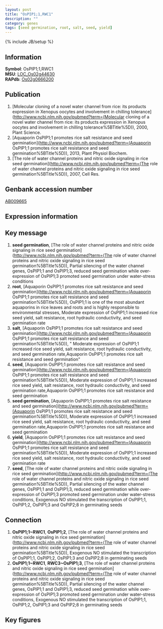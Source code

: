 ```yaml
---
layout: post
title: "OsPIP1;1,RWC1"
description: ""
category: genes
tags: [seed germination, root, salt, seed, yield]
---
```

{% include JB/setup %}

## Information
__Symbol__: OsPIP1;1,RWC1  
__MSU__: [LOC_Os02g44630](http://rice.plantbiology.msu.edu/cgi-bin/ORF_infopage.cgi?orf=LOC_Os02g44630)  
__RAPdb__: [Os02g0666200](http://rapdb.dna.affrc.go.jp/viewer/gbrowse_details/irgsp1?name=Os02g0666200)  

## Publication
1. [Molecular cloning of a novel water channel from rice: its products expression in Xenopus oocytes and involvement in chilling tolerance](http://www.ncbi.nlm.nih.gov/pubmed?term=(Molecular cloning of a novel water channel from rice: its products expression in Xenopus oocytes and involvement in chilling tolerance%5BTitle%5D)), 2000, Plant Science.
2. [Aquaporin OsPIP1;1 promotes rice salt resistance and seed germination](http://www.ncbi.nlm.nih.gov/pubmed?term=(Aquaporin OsPIP1;1 promotes rice salt resistance and seed germination%5BTitle%5D)), 2013, Plant Physiol Biochem.
3. [The role of water channel proteins and nitric oxide signaling in rice seed germination](http://www.ncbi.nlm.nih.gov/pubmed?term=(The role of water channel proteins and nitric oxide signaling in rice seed germination%5BTitle%5D)), 2007, Cell Res.

## Genbank accession number
[AB009665](http://www.ncbi.nlm.nih.gov/nuccore/AB009665)

## Expression information

## Key message
1. __seed germination__, [The role of water channel proteins and nitric oxide signaling in rice seed germination](http://www.ncbi.nlm.nih.gov/pubmed?term=(The role of water channel proteins and nitric oxide signaling in rice seed germination%5BTitle%5D)),  Partial silencing of the water channel genes, OsPIP1;1 and OsPIP1;3, reduced seed germination while over-expression of OsPIP1;3 promoted seed germination under water-stress conditions
2. __root__, [Aquaporin OsPIP1;1 promotes rice salt resistance and seed germination](http://www.ncbi.nlm.nih.gov/pubmed?term=(Aquaporin OsPIP1;1 promotes rice salt resistance and seed germination%5BTitle%5D)), OsPIP1;1 is one of the most abundant aquaporins in rice leaves and roots and is highly responsible to environmental stresses, Moderate expression of OsPIP1;1 increased rice seed yield, salt resistance, root hydraulic conductivity, and seed germination rate
3. __salt__, [Aquaporin OsPIP1;1 promotes rice salt resistance and seed germination](http://www.ncbi.nlm.nih.gov/pubmed?term=(Aquaporin OsPIP1;1 promotes rice salt resistance and seed germination%5BTitle%5D)), " Moderate expression of OsPIP1;1 increased rice seed yield, salt resistance, root hydraulic conductivity, and seed germination rate,Aquaporin OsPIP1;1 promotes rice salt resistance and seed germination"
4. __seed__, [Aquaporin OsPIP1;1 promotes rice salt resistance and seed germination](http://www.ncbi.nlm.nih.gov/pubmed?term=(Aquaporin OsPIP1;1 promotes rice salt resistance and seed germination%5BTitle%5D)),  Moderate expression of OsPIP1;1 increased rice seed yield, salt resistance, root hydraulic conductivity, and seed germination rate,Aquaporin OsPIP1;1 promotes rice salt resistance and seed germination
5. __seed germination__, [Aquaporin OsPIP1;1 promotes rice salt resistance and seed germination](http://www.ncbi.nlm.nih.gov/pubmed?term=(Aquaporin OsPIP1;1 promotes rice salt resistance and seed germination%5BTitle%5D)),  Moderate expression of OsPIP1;1 increased rice seed yield, salt resistance, root hydraulic conductivity, and seed germination rate,Aquaporin OsPIP1;1 promotes rice salt resistance and seed germination
6. __yield__, [Aquaporin OsPIP1;1 promotes rice salt resistance and seed germination](http://www.ncbi.nlm.nih.gov/pubmed?term=(Aquaporin OsPIP1;1 promotes rice salt resistance and seed germination%5BTitle%5D)),  Moderate expression of OsPIP1;1 increased rice seed yield, salt resistance, root hydraulic conductivity, and seed germination rate
7. __seed__, [The role of water channel proteins and nitric oxide signaling in rice seed germination](http://www.ncbi.nlm.nih.gov/pubmed?term=(The role of water channel proteins and nitric oxide signaling in rice seed germination%5BTitle%5D)),  Partial silencing of the water channel genes, OsPIP1;1 and OsPIP1;3, reduced seed germination while over-expression of OsPIP1;3 promoted seed germination under water-stress conditions, Exogenous NO stimulated the transcription of OsPIP1;1, OsPIP1;2, OsPIP1;3 and OsPIP2;8 in germinating seeds

## Connection
1. __OsPIP1;1~RWC1__, __OsPIP1;2__, [The role of water channel proteins and nitric oxide signaling in rice seed germination](http://www.ncbi.nlm.nih.gov/pubmed?term=(The role of water channel proteins and nitric oxide signaling in rice seed germination%5BTitle%5D)),  Exogenous NO stimulated the transcription of OsPIP1;1, OsPIP1;2, OsPIP1;3 and OsPIP2;8 in germinating seeds
2. __OsPIP1;1~RWC1__, __RWC3~OsPIP1;3__, [The role of water channel proteins and nitric oxide signaling in rice seed germination](http://www.ncbi.nlm.nih.gov/pubmed?term=(The role of water channel proteins and nitric oxide signaling in rice seed germination%5BTitle%5D)),  Partial silencing of the water channel genes, OsPIP1;1 and OsPIP1;3, reduced seed germination while over-expression of OsPIP1;3 promoted seed germination under water-stress conditions, Exogenous NO stimulated the transcription of OsPIP1;1, OsPIP1;2, OsPIP1;3 and OsPIP2;8 in germinating seeds

## Key figures


